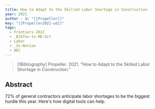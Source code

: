 ```yaml
---
title: How to Adapt to the Skilled Labor Shortage in Construction
year: 2021
author - 1: "[[Propeller]]"
key: "[[Propeller2021-ud]]"
tags:
  - Frontiers-2022
  - _BibTex-to-MD-Git
  - Labor
  - _In-Notion
  - AEC
---
```


> [!Bibliography]
> Propeller. 2021. “How to Adapt to the Skilled Labor Shortage in Construction.” 

## Abstract
72\% of general contractors anticipate labor shortages to be the biggest hurdle this year. Here's how digital tools can help.